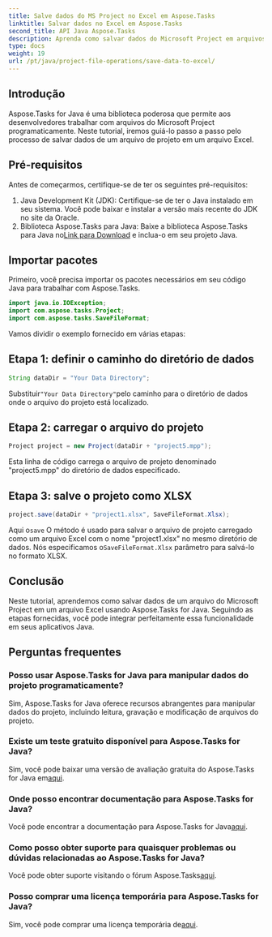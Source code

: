 ```yaml
---
title: Salve dados do MS Project no Excel em Aspose.Tasks
linktitle: Salvar dados no Excel em Aspose.Tasks
second_title: API Java Aspose.Tasks
description: Aprenda como salvar dados do Microsoft Project em arquivos Excel usando Aspose.Tasks para Java. Fácil integração para desenvolvedores Java.
type: docs
weight: 19
url: /pt/java/project-file-operations/save-data-to-excel/
---
```

## Introdução
Aspose.Tasks for Java é uma biblioteca poderosa que permite aos desenvolvedores trabalhar com arquivos do Microsoft Project programaticamente. Neste tutorial, iremos guiá-lo passo a passo pelo processo de salvar dados de um arquivo de projeto em um arquivo Excel.
## Pré-requisitos
Antes de começarmos, certifique-se de ter os seguintes pré-requisitos:
1. Java Development Kit (JDK): Certifique-se de ter o Java instalado em seu sistema. Você pode baixar e instalar a versão mais recente do JDK no site da Oracle.
2.  Biblioteca Aspose.Tasks para Java: Baixe a biblioteca Aspose.Tasks para Java no[Link para Download](https://releases.aspose.com/tasks/java/) e inclua-o em seu projeto Java.

## Importar pacotes
Primeiro, você precisa importar os pacotes necessários em seu código Java para trabalhar com Aspose.Tasks.
```java
import java.io.IOException;
import com.aspose.tasks.Project;
import com.aspose.tasks.SaveFileFormat;
```

Vamos dividir o exemplo fornecido em várias etapas:
## Etapa 1: definir o caminho do diretório de dados
```java
String dataDir = "Your Data Directory";
```
 Substituir`"Your Data Directory"`pelo caminho para o diretório de dados onde o arquivo do projeto está localizado.
## Etapa 2: carregar o arquivo do projeto
```java
Project project = new Project(dataDir + "project5.mpp");
```
Esta linha de código carrega o arquivo de projeto denominado "project5.mpp" do diretório de dados especificado.
## Etapa 3: salve o projeto como XLSX
```java
project.save(dataDir + "project1.xlsx", SaveFileFormat.Xlsx);
```
 Aqui o`save` O método é usado para salvar o arquivo de projeto carregado como um arquivo Excel com o nome "project1.xlsx" no mesmo diretório de dados. Nós especificamos o`SaveFileFormat.Xlsx` parâmetro para salvá-lo no formato XLSX.

## Conclusão
Neste tutorial, aprendemos como salvar dados de um arquivo do Microsoft Project em um arquivo Excel usando Aspose.Tasks for Java. Seguindo as etapas fornecidas, você pode integrar perfeitamente essa funcionalidade em seus aplicativos Java.
## Perguntas frequentes
### Posso usar Aspose.Tasks for Java para manipular dados do projeto programaticamente?
Sim, Aspose.Tasks for Java oferece recursos abrangentes para manipular dados do projeto, incluindo leitura, gravação e modificação de arquivos do projeto.
### Existe um teste gratuito disponível para Aspose.Tasks for Java?
 Sim, você pode baixar uma versão de avaliação gratuita do Aspose.Tasks for Java em[aqui](https://releases.aspose.com/).
### Onde posso encontrar documentação para Aspose.Tasks for Java?
Você pode encontrar a documentação para Aspose.Tasks for Java[aqui](https://reference.aspose.com/tasks/java/).
### Como posso obter suporte para quaisquer problemas ou dúvidas relacionadas ao Aspose.Tasks for Java?
 Você pode obter suporte visitando o fórum Aspose.Tasks[aqui](https://forum.aspose.com/c/tasks/15).
### Posso comprar uma licença temporária para Aspose.Tasks for Java?
 Sim, você pode comprar uma licença temporária de[aqui](https://purchase.aspose.com/temporary-license/).